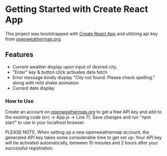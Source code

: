 # Getting Started with Create React App

This project was bootstrapped with [Create React App](https://github.com/facebook/create-react-app) and utilizing api key from [openweathermap.org](https://openweathermap.org/). 

## Features

- Current weather display upon input of desired city.
- "Enter" key & button click activates data fetch
- Error message kindly display "City not found. Please check spelling." along with mild shake animation
- Current date display

### How to Use

Create an account on [openweathermap.org](https://openweathermap.org/) to get a free API key and add to the existing code (src -> App.js -> Line 7). Save changes and run "npm start" to use in your localhost browser. 

PLEASE NOTE, When setting up a new openweathermap account, the generated API key takes some considerable time to get set up: Your API key will be activated automatically, between 10 minutes and 2 hours after your successful registration.
